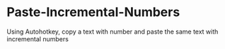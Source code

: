 # Paste-Incremental-Numbers
Using Autohotkey, copy a text with number and paste the same text with incremental numbers
